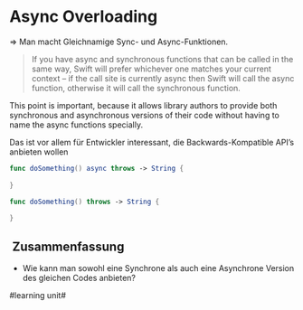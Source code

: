 # Async Overloading

=\> Man macht Gleichnamige Sync- und Async-Funktionen.

> If you have async and synchronous functions that can be called in the same way, Swift will prefer whichever one matches your current context – if the call site is currently async then Swift will call the async function, otherwise it will call the synchronous function.

This point is important, because it allows library authors to provide both synchronous and asynchronous versions of their code without having to name the async functions specially.

Das ist vor allem für Entwickler interessant, die Backwards-Kompatible API’s anbieten wollen

```swift
func doSomething() async throws -> String {
    
}

func doSomething() throws -> String {
   
}
```

##  Zusammenfassung
- Wie kann man sowohl eine Synchrone als auch eine Asynchrone Version des gleichen Codes anbieten?

#learning unit#